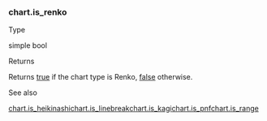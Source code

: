 ### chart.is\_renko

Type

simple bool

Returns

Returns [true](#const_true) if the chart type is Renko, [false](#const_false) otherwise.

See also

[chart.is\_heikinashi](#var_chart.is_heikinashi)[chart.is\_linebreak](#var_chart.is_linebreak)[chart.is\_kagi](#var_chart.is_kagi)[chart.is\_pnf](#var_chart.is_pnf)[chart.is\_range](#var_chart.is_range)
